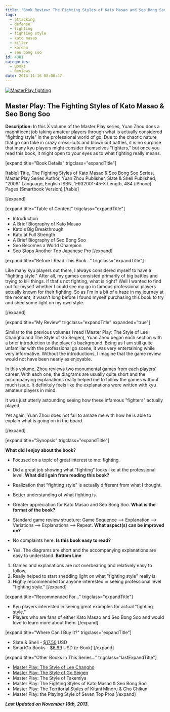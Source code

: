 ```yaml
---
title: 'Book Review: The Fighting Styles of Kato Masao and Seo Bong Soo'
tags:
  - attacking
  - defense
  - fighting
  - fighting style
  - kato masao
  - killer
  - korean
  - seo bong soo
id: 4301
categories:
  - Books
  - Reviews
date: 2013-11-16 08:00:47
---
```


[![MasterPlay fighting](http://www.bengozen.com/wp-content/uploads/2013/11/MasterPlay-fighting.jpg)](http://www.bengozen.com/wp-content/uploads/2013/11/MasterPlay-fighting.jpg)

## Master Play: The Fighting Styles of Kato Masao &amp; Seo Bong Soo

**Description:** In this X volume of the Master Play series, Yuan Zhou does a magnificent job taking amateur players through what is actually considered "fighting style" in the professional world of go. Due to the chaotic nature that go can take in crazy cross-cuts and blown out battles, it is no surprise that many kyu players might consider themselves "fighters," but once you read this book, it might open to your eyes as to what fighting really means.

<!--more-->

[expand title="Book Details" trigclass="expandTitle"]

[table]
Title, The Fighting Styles of Kato Masao &amp; Seo Bong Soo
Series, Master Play Series
Author, Yuan Zhou
Publisher, Slate &amp; Shell
Published, "2009"
Language, English
ISBN, 1-932001-45-X
Length, 484 (iPhone) Pages (Smartbook Version)
[/table]

[/expand]

[expand title="Table of Content" trigclass="expandTitle"]

*   Introduction
*   A Brief Biography of Kato Masao
*   Kato's Big Breakthrough
*   Kato at Full Strength
*   A Brief Biography of Seo Bong Soo
*   Seo Becomes a World Champion
*   Seo Stops Another Top Japanese Pro
[/expand]

[expand title="Before I Read This Book..." trigclass="expandTitle"]

Like many kyu players out there, I always considered myself to have a "fighting style." After all, my games consisted primarily of big battles and trying to kill things. If that's not fighting, what is right? Well I wanted to find out for myself whether I could see my go in famous professional players actually known for their fighting. So as I'm in a bit of a haze in my journey at the moment, it wasn't long before I found myself purchasing this book to try and shed some light on my own style.

[/expand]

[expand title="My Review" trigclass="expandTitle" expanded="true"]

Similar to the previous volumes I read (Master Play: The Style of Lee Changho and The Style of Go Seigen), Yuan Zhou began each section with a brief introduction to the player's background. Being as I am still quite unfamiliar with the professional go scene, it was very entertaining while very informative. Without the introductions, I imagine that the game review would not have been nearly as enjoyable.

In this volume, Zhou reviews two monumental games from each players' career. With each one, the diagrams are usually quite short and the accompanying explanations really helped me to follow the games without much issue. It definitely feels like the explanations were written with kyu amateur players in mind.

It was just utterly astounding seeing how these infamous "fighters" actually played.

Yet again, Yuan Zhou does not fail to amaze me with how he is able to explain what is going on in the board.

[/expand]

[expand title="Synopsis" trigclass="expandTitle"]

**What did I enjoy about the book?**

*   Focused on a topic of great interest to me: fighting.
*   Did a great job showing what "fighting" looks like at the professional level.
**What did I gain from reading this book?**

*   Realization that "fighting style" is actually different from what I thought.
*   Better understanding of what fighting is.
*   Greater appreciation for Kato Masao and Seo Bong Soo.
**What is the format of the book?**

*   Standard game review structure: Game Sequence --&gt; Explanation --&gt; Variations --&gt; Explanations --&gt; Repeat.
**What aspect(s) can be improved on?**

*   No complaints here.
**Is this book easy to read?**

*   Yes. The diagrams are short and the accompanying explanations are easy to understand.
**Bottom Line**

1.  Games and explanations are not overbearing and relatively easy to follow.
2.  Really helped to start shedding light on what "fighting style" really is.
3.  Highly recommended for anyone interested in seeing professional level "fighting style."
[/expand]

[expand title="Recommended For..." trigclass="expandTitle"]

*   Kyu players interested in seeing great examples for actual "fighting style."
*   Players who are fans of either Kato Masao and Seo Bong Soo and would love to learn more about them.
[/expand]

[expand title="Where Can I Buy It?" trigclass="expandTitle"]

*   Slate &amp; Shell - [$17.50](http://www.slateandshell.com/SSYZ008.html "Slate and Shell Book") USD
*   SmartGo Books - [$6.99](http://gobooks.com/books.html "SmartGo Books") USD (e-Book)
[/expand]

[expand title="Other Books in This Series..." trigclass="lastExpandTitle"]

*   [Master Play: The Style of Lee Changho](http://www.bengozen.com/book-review-master-play-style-lee-changho/ "Book Review: Master Play — The Style of Lee Changho")
*   [Master Play: The Style of Go Seigen](http://www.bengozen.com/book-review-master-play-style-go-seigen/ "Book Review: Master Play — The Style of Go Seigen")
*   Master Play: The Style of Takemiya
*   Master Play: The Fighting Styles of Kato Masao &amp; Seo Bong Soo
*   Master Play: The Territorial Styles of Kitani Minoru &amp; Cho Chikun
*   Master Play: the Playing Style of Seven Top Pros
[/expand]

_**Last Updated on November 16th, 2013.**_